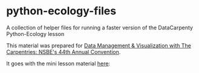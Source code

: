 # python-ecology-files
A collection of helper files for running a faster version of the DataCarpenty Python-Ecology lesson

This material was prepared for [Data Management & Visualization with The Carpentries: NSBE's 44th Annual Convention](https://kariljordan.github.io/2018-03-22-NSBE/).

It goes with the mini lesson material [here](brownsarahm.github.io/python-ecology-mini/):
